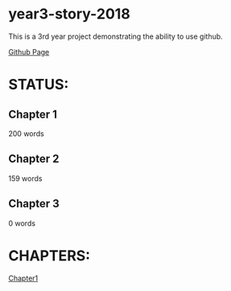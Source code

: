 year3-story-2018
================

This is a 3rd year project demonstrating the ability to use github. 

[Github Page](https://adzierzak.github.io/year3-story-2018)


STATUS:
=======

Chapter 1
---------
200 words

Chapter 2
---------
159 words

Chapter 3
---------
0 words

CHAPTERS:
========
[Chapter1](https://adzierzak.github.io/year3-story-2018/chapter1.html)